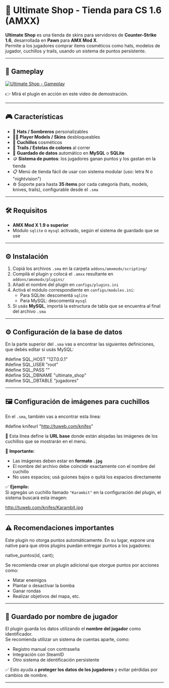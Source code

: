 # 🛒 Ultimate Shop - Tienda para CS 1.6 (AMXX)

**Ultimate Shop** es una tienda de skins para servidores de **Counter-Strike 1.6**, desarrollada en **Pawn** para **AMX Mod X**.  
Permite a los jugadores comprar ítems cosméticos como hats, modelos de jugador, cuchillos y trails, usando un sistema de puntos persistente.

---

## 🎥 Gameplay

[![Ultimate Shop - Gameplay](https://img.youtube.com/vi/wiNfSG-_Rqg/0.jpg)](https://www.youtube.com/watch?v=wiNfSG-_Rqg)

👉 Mirá el plugin en acción en este video de demostración.

---

## 🎮 Características

- 🎩 **Hats / Sombreros** personalizables  
- 🧍‍♂️ **Player Models / Skins** desbloqueables  
- 🔪 **Cuchillos** cosméticos  
- 🌠 **Trails / Estelas de colores** al correr  
- 💾 **Guardado de datos** automático en **MySQL** o **SQLite**  
- 🪙 **Sistema de puntos**: los jugadores ganan puntos y los gastan en la tienda  
- 📋 Menú de tienda fácil de usar con sistema modular (uso: letra N o "nightvision")  
- ⚙️ Soporte para hasta **35 ítems** por cada categoría (hats, models, knives, trails), configurable desde el `.sma`

---

## 🛠 Requisitos

- **AMX Mod X 1.9 o superior**  
- Módulo `sqlite` o `mysql` activado, según el sistema de guardado que se use

---

## ⚙ Instalación

1. Copiá los archivos `.sma` en la carpeta `addons/amxmodx/scripting/`  
2. Compilá el plugin y colocá el `.amxx` resultante en `addons/amxmodx/plugins/`  
3. Añadí el nombre del plugin en `configs/plugins.ini`  
4. Activá el módulo correspondiente en `configs/modules.ini`:  
   - Para SQLite: descomentá `sqlite`  
   - Para MySQL: descomentá `mysql`  
5. Si usás **MySQL**, importá la estructura de tabla que se encuentra al final del archivo `.sma`

---

## ⚙️ Configuración de la base de datos

En la parte superior del `.sma` vas a encontrar las siguientes definiciones, que debés editar si usás MySQL:

#define SQL_HOST    "127.0.0.1"  
#define SQL_USER    "root"  
#define SQL_PASS    ""  
#define SQL_DBNAME  "ultimate_shop"  
#define SQL_DBTABLE "jugadores"  

---

## 🖼 Configuración de imágenes para cuchillos

En el `.sma`, también vas a encontrar esta línea:

#define knifeurl "http://tuweb.com/knifes"

🎨 Esta línea define la **URL base** donde están alojadas las imágenes de los cuchillos que se mostrarán en el menú.

📂 **Importante:**

- Las imágenes deben estar en **formato `.jpg`**  
- El nombre del archivo debe coincidir exactamente con el nombre del cuchillo  
- No uses espacios; usá guiones bajos o quitá los espacios directamente  

✅ **Ejemplo:**  
Si agregás un cuchillo llamado `"Karambit"` en la configuración del plugin, el sistema buscará esta imagen:

http://tuweb.com/knifes/Karambit.jpg

---

## ⚠️ Recomendaciones importantes

Este plugin no otorga puntos automáticamente. En su lugar, expone una native para que otros plugins puedan entregar puntos a los jugadores:

native_puntos(id, cant);

Se recomienda crear un plugin adicional que otorgue puntos por acciones como:

- Matar enemigos  
- Plantar o desactivar la bomba  
- Ganar rondas  
- Realizar objetivos del mapa, etc.

---

## 🧾 Guardado por nombre de jugador

El plugin guarda los datos utilizando el **nombre del jugador** como identificador.  
Se recomienda utilizar un sistema de cuentas aparte, como:

- Registro manual con contraseña  
- Integración con SteamID  
- Otro sistema de identificación persistente  

✅ Esto ayuda a **proteger los datos de los jugadores** y evitar pérdidas por cambios de nombre.

---
